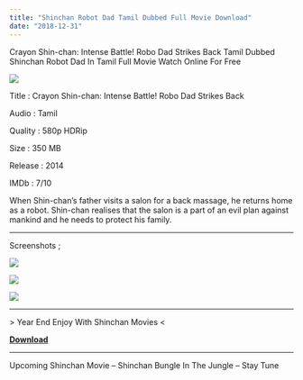 ```yaml
---
title: "Shinchan Robot Dad Tamil Dubbed Full Movie Download"
date: "2018-12-31"
---
```


Crayon Shin-chan: Intense Battle! Robo Dad Strikes Back Tamil Dubbed Shinchan Robot Dad In Tamil Full Movie Watch Online For Free  
  

[![](https://2.bp.blogspot.com/-UNzH-YAYp-I/XCI5jgxJhII/AAAAAAAABK4/Km8bVTDQEYwUpq_lSurWrEOtuuzq-RGnACLcBGAs/s320/Robot{9560a35704a61d56b1c5bb169ad4626925aff5012047a8ffb6d720526964f1e1}2BDad{9560a35704a61d56b1c5bb169ad4626925aff5012047a8ffb6d720526964f1e1}2BMv{9560a35704a61d56b1c5bb169ad4626925aff5012047a8ffb6d720526964f1e1}2BTamilKidz.png)](https://2.bp.blogspot.com/-UNzH-YAYp-I/XCI5jgxJhII/AAAAAAAABK4/Km8bVTDQEYwUpq_lSurWrEOtuuzq-RGnACLcBGAs/s1600/Robot{9560a35704a61d56b1c5bb169ad4626925aff5012047a8ffb6d720526964f1e1}2BDad{9560a35704a61d56b1c5bb169ad4626925aff5012047a8ffb6d720526964f1e1}2BMv{9560a35704a61d56b1c5bb169ad4626925aff5012047a8ffb6d720526964f1e1}2BTamilKidz.png)

  
Title : Crayon Shin-chan: Intense Battle! Robo Dad Strikes Back

Audio : Tamil

Quality : 580p HDRip

Size : 350 MB

Release : 2014

IMDb : 7/10

When Shin-chan’s father visits a salon for a back massage, he returns home as a robot. Shin-chan realises that the salon is a part of an evil plan against mankind and he needs to protect his family.  
  

* * *

Screenshots ;

[![](https://1.bp.blogspot.com/-F7HCNfEJQEQ/XCI7Sqynu7I/AAAAAAAABLE/Slbd5IUkrbAgw24taza0W8bWAEW_EkfPwCLcBGAs/s320/IMG-20181225-WA0024.jpg)](https://1.bp.blogspot.com/-F7HCNfEJQEQ/XCI7Sqynu7I/AAAAAAAABLE/Slbd5IUkrbAgw24taza0W8bWAEW_EkfPwCLcBGAs/s1600/IMG-20181225-WA0024.jpg)

[![](https://1.bp.blogspot.com/-8NtyU0v6pGc/XCI8MzkYUxI/AAAAAAAABLM/LIcgOgdbNxs44aZ8Ygb7YyL1dUJaG49LACLcBGAs/s320/IMG-20181225-WA0025.jpg)](https://1.bp.blogspot.com/-8NtyU0v6pGc/XCI8MzkYUxI/AAAAAAAABLM/LIcgOgdbNxs44aZ8Ygb7YyL1dUJaG49LACLcBGAs/s1600/IMG-20181225-WA0025.jpg)

[![](https://1.bp.blogspot.com/-qtbcgVDLin8/XCI8M91KBZI/AAAAAAAABLQ/tllZTTd7z5MXFBSAUfas57GhhADjhR_YQCLcBGAs/s320/IMG-20181225-WA0026.jpg)](https://1.bp.blogspot.com/-qtbcgVDLin8/XCI8M91KBZI/AAAAAAAABLQ/tllZTTd7z5MXFBSAUfas57GhhADjhR_YQCLcBGAs/s1600/IMG-20181225-WA0026.jpg)

* * *

\> Year End Enjoy With Shinchan Movies <

**[Download](https://clk.ink/boiZ)**

* * *

Upcoming Shinchan Movie – Shinchan Bungle In The Jungle – Stay Tune
